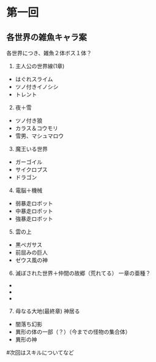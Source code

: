 # 第一回
## 各世界の雑魚キャラ案
各世界につき、雑魚２体ボス１体？

1. 主人公の世界線(1章)
- はぐれスライム
- ツノ付きイノシシ
- トレント

2. 夜＋雪
- ツノ付き狼
- カラス＆コウモリ
- 雪男、マシュマロウ

3. 魔王いる世界
- ガーゴイル
- サイクロプス
- ドラゴン

4. 電脳＋機械
- 弱暴走ロボット　
- 中暴走ロボット
- 強暴走ロボット

5. 雲の上
- 黒ペガサス
- 前屈みの巨人
- ゼウス風の神

6. 滅ぼされた世界＋仲間の故郷（荒れてる）
一章の亜種？
- 
- 
- 

7. 母なる大地(最終章) 神居る
- 闇落ち幻影
- 異形の体の一部（？）（今までの怪物の集合体）
- 異形の神

#次回はスキルについてなど
